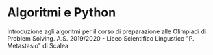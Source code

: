 # Algoritmi e Python
Introduzione agli algoritmi per il corso di preparazione alle Olimpiadi di Problem Solving.
A.S. 2019/2020 - Liceo Scientifico Lingustico "P. Metastasio" di Scalea

